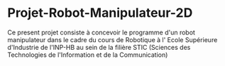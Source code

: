 # Projet-Robot-Manipulateur-2D
Ce present projet consiste à concevoir le programme d'un robot manipulateur dans le cadre du cours de Robotique à l' Ecole Supérieure d'Industrie de l'INP-HB au sein de la filière STIC (Sciences des Technologies de l'Information et de la Communication)

